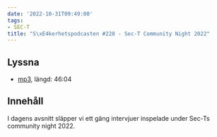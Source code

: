 ```yaml
---
date: '2022-10-31T09:49:00'
tags:
- SEC-T
title: "S\xE4kerhetspodcasten #228 - Sec-T Community Night 2022"
---
```

## Lyssna
* [mp3](https://traffic.libsyn.com/secure/sakerhetspodcasten/2022-09-14_SEC-T_Community_Night_Intervjuer.mp3?dest-id=117848), längd: 46:04

## Innehåll
I dagens avsnitt släpper vi ett gäng intervjuer inspelade under Sec-Ts community night 2022.
